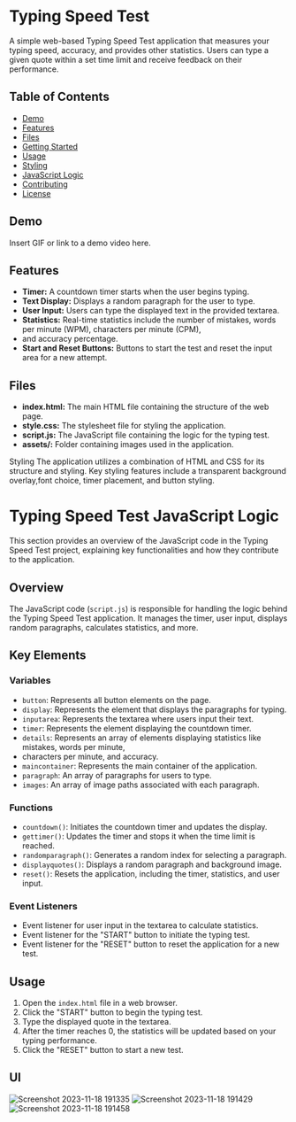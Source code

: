 # Typing Speed Test

A simple web-based Typing Speed Test application that measures your typing speed, accuracy, and provides other statistics.
Users can type a given quote within a set time limit and receive feedback on their performance.

## Table of Contents

- [Demo](#demo)
- [Features](#features)
- [Files](#files)
- [Getting Started](#getting-started)
- [Usage](#usage)
- [Styling](#styling)
- [JavaScript Logic](#javascript-logic)
- [Contributing](#contributing)
- [License](#license)

## Demo

Insert GIF or link to a demo video here.

## Features

- **Timer:** A countdown timer starts when the user begins typing.
- **Text Display:** Displays a random paragraph for the user to type.
- **User Input:** Users can type the displayed text in the provided textarea.
- **Statistics:** Real-time statistics include the number of mistakes, words per minute (WPM), characters per minute (CPM),
- and accuracy percentage.
- **Start and Reset Buttons:** Buttons to start the test and reset the input area for a new attempt.

## Files

- **index.html:** The main HTML file containing the structure of the web page.
- **style.css:** The stylesheet file for styling the application.
- **script.js:** The JavaScript file containing the logic for the typing test.
- **assets/:** Folder containing images used in the application.

Styling
The application utilizes a combination of HTML and CSS for its structure and styling. Key styling features
include a transparent background overlay,font choice, timer placement, and button styling.

# Typing Speed Test JavaScript Logic

This section provides an overview of the JavaScript code in the Typing Speed Test project, explaining key functionalities 
and how they contribute to the application.

## Overview

The JavaScript code (`script.js`) is responsible for handling the logic behind the Typing Speed Test application.
It manages the timer, user input, displays random paragraphs, calculates statistics, and more.

## Key Elements

### Variables

- `button`: Represents all button elements on the page.
- `display`: Represents the element that displays the paragraphs for typing.
- `inputarea`: Represents the textarea where users input their text.
- `timer`: Represents the element displaying the countdown timer.
- `details`: Represents an array of elements displaying statistics like mistakes, words per minute,
-  characters per minute, and accuracy.
- `maincontainer`: Represents the main container of the application.
- `paragraph`: An array of paragraphs for users to type.
- `images`: An array of image paths associated with each paragraph.

### Functions

- `countdown()`: Initiates the countdown timer and updates the display.
- `gettimer()`: Updates the timer and stops it when the time limit is reached.
- `randomparagraph()`: Generates a random index for selecting a paragraph.
- `displayquotes()`: Displays a random paragraph and background image.
- `reset()`: Resets the application, including the timer, statistics, and user input.

### Event Listeners

- Event listener for user input in the textarea to calculate statistics.
- Event listener for the "START" button to initiate the typing test.
- Event listener for the "RESET" button to reset the application for a new test.

## Usage

1. Open the `index.html` file in a web browser.
2. Click the "START" button to begin the typing test.
3. Type the displayed quote in the textarea.
4. After the timer reaches 0, the statistics will be updated based on your typing performance.
5. Click the "RESET" button to start a new test.


<h2>UI</h2>

![Screenshot 2023-11-18 191335](https://github.com/Lok-ii/JavaScriptProjectsCollection/assets/69234169/81c2ca2c-c29d-4fca-8bad-9e564d941f01)
![Screenshot 2023-11-18 191429](https://github.com/Lok-ii/JavaScriptProjectsCollection/assets/69234169/aed35e74-e2fd-48f4-acf8-7dfc88f3380f)
![Screenshot 2023-11-18 191458](https://github.com/Lok-ii/JavaScriptProjectsCollection/assets/69234169/a4e28c98-ed52-4653-b0cd-43ff4f867fed)


   
